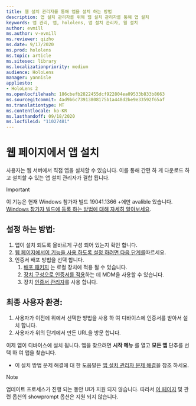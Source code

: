 ```yaml
---
title: 웹 설치 관리자를 통해 앱을 설치 하는 방법
description: 앱 설치 관리자를 위해 웹 설치 관리자를 통해 앱 설치
keywords: 앱 관리, 앱, hololens, 앱 설치 관리자, 웹 설치
author: evmill
ms.author: v-evmill
ms.reviewer: qizho
ms.date: 9/17/2020
ms.prod: hololens
ms.topic: article
ms.sitesec: library
ms.localizationpriority: medium
audience: HoloLens
manager: yannisle
appliesto:
- HoloLens 2
ms.openlocfilehash: 186cbefb2822455dcf922804ea09533b833b8663
ms.sourcegitcommit: 4ad9b6c73913808175b1a448d2be9e33592f65af
ms.translationtype: MT
ms.contentlocale: ko-KR
ms.lasthandoff: 09/18/2020
ms.locfileid: "11027481"
---
```

# 웹 페이지에서 앱 설치

사용자는 웹 서버에서 직접 앱을 설치할 수 있습니다. 이를 통해 간편 하 게 다운로드 하 고 설치할 수 있는 앱 설치 관리자가 결합 됩니다. 

> [!IMPORTANT]
> 이 기능은 현재 Windows 참가자 빌드 19041.1366 +에만 avalible 있습니다. [Windows 참가자 빌드에 등록 하는 방법에 대해 자세히 알아보세요](hololens-insider.md).

## 설정 하는 방법:
1.  앱이 설치 되도록 올바르게 구성 되어 있는지 확인 합니다.
1.  [웹 페이지에서이 기능을 사용 하도록 설정 하려면 다음 단계를](https://docs.microsoft.com/windows/msix/app-installer/installing-windows10-apps-web#how-to-enable-this-on-a-webpage)따르세요. 
1.  인증서 배포 방법을 선택 합니다. 
    1.  [배포 패키지](hololens-provisioning.md) 는 로컬 장치에 적용 될 수 있습니다.
    1.  [장치 구성으로 인증서를 적용](https://docs.microsoft.com/mem/intune/protect/certificates-configure)하는 데 MDM을 사용할 수 있습니다.
    1.  장치 [인증서 관리자](hololens-insider.md#certificate-manager)를 사용 합니다. 

## 최종 사용자 환경:
1.  사용자가 이전에 위에서 선택한 방법을 사용 하 여 디바이스에 인증서를 받아서 설치 합니다. 
1.  사용자가 위의 단계에서 만든 URL을 방문 합니다.

이제 앱이 디바이스에 설치 됩니다. 앱을 찾으려면 **시작 메뉴** 를 열고 **모든 앱** 단추를 선택 하 여 앱을 찾습니다. 

-   이 설치 방법 문제 해결에 대 한 도움말은 [앱 설치 관리자 문제 해결](https://docs.microsoft.com/windows/msix/app-installer/troubleshoot-appinstaller-issues)을 참조 하세요. 

> [!NOTE]
> 업데이트 프로세스가 진행 되는 동안 UI가 지원 되지 않습니다. 따라서 [이 페이지](https://docs.microsoft.com/windows/msix/app-installer/update-settings) 및 관련 옵션의 showprompt 옵션은 지원 되지 않습니다.
